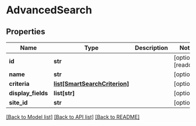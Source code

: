# AdvancedSearch

## Properties
Name | Type | Description | Notes
------------ | ------------- | ------------- | -------------
**id** | **str** |  | [optional] [readonly] 
**name** | **str** |  | [optional] 
**criteria** | [**list[SmartSearchCriterion]**](SmartSearchCriterion.md) |  | [optional] 
**display_fields** | **list[str]** |  | [optional] 
**site_id** | **str** |  | [optional] 

[[Back to Model list]](../README.md#documentation-for-models) [[Back to API list]](../README.md#documentation-for-api-endpoints) [[Back to README]](../README.md)


